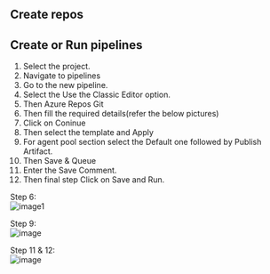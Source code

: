 ## Create repos
## Create or Run pipelines
1. Select the project.
2. Navigate to pipelines
3. Go to the new pipeline.
4. Select the Use the Classic Editor option.
5. Then Azure Repos Git
6. Then fill the required details(refer the below pictures)
7. Click on Coninue
8. Then select the template and Apply
9. For agent pool section select the Default one followed by Publish Artifact.
10. Then Save & Queue
11. Enter the Save Comment.
12. Then final step Click on Save and Run.  
  
Step 6:  
![image1](https://github.com/anveshmuppeda/azure/assets/115966808/02a853eb-edbd-4239-9791-e00a71622194)
  
Step 9:  
![image](https://github.com/anveshmuppeda/azure/assets/115966808/db573987-bdb6-409f-8fbe-03731965959c)  
  
Step 11 & 12:  
![image](https://github.com/anveshmuppeda/azure/assets/115966808/9736efcb-432a-4811-bcfb-2c560aff373e)  

